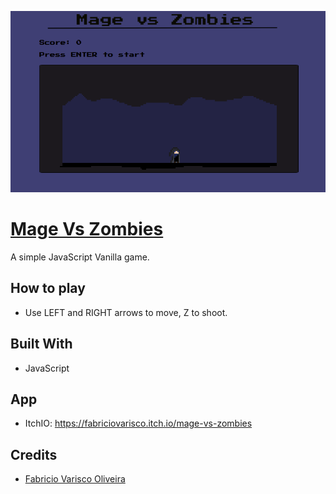 ![prints](./doc/game.png)


# [Mage Vs Zombies](https://github.com/fabriciovo/magevszombies)
A simple JavaScript Vanilla game.

## How to play
* Use LEFT and RIGHT arrows to move, Z to shoot.

## Built With
* JavaScript


## App
* ItchIO: https://fabriciovarisco.itch.io/mage-vs-zombies

## Credits

- [Fabricio Varisco Oliveira](https://github.com/fabriciovo)

